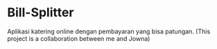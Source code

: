 # Bill-Splitter
Aplikasi katering online dengan pembayaran yang bisa patungan. (This project is a collaboration between me and Jowna)
